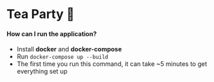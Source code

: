 # Tea Party 🍵

####  How can I run the application?

- Install **docker** and **docker-compose**
- Run `docker-compose up --build`
- The first time you run this command, it can take ~5 minutes to get everything set up